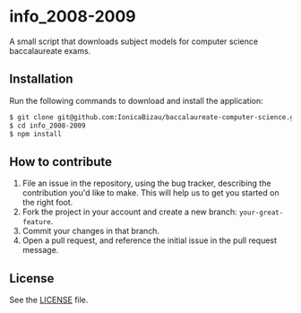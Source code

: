 # info_2008-2009
A small script that downloads subject models for computer science baccalaureate exams.

## Installation
Run the following commands to download and install the application:

```sh
$ git clone git@github.com:IonicaBizau/baccalaureate-computer-science.git info_2008-2009
$ cd info_2008-2009
$ npm install
```

## How to contribute

1. File an issue in the repository, using the bug tracker, describing the
   contribution you'd like to make. This will help us to get you started on the
   right foot.
2. Fork the project in your account and create a new branch:
   `your-great-feature`.
3. Commit your changes in that branch.
4. Open a pull request, and reference the initial issue in the pull request
   message.

## License
See the [LICENSE](./LICENSE) file.
